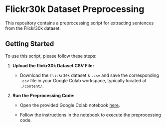 # Flickr30k Dataset Preprocessing

This repository contains a preprocessing script for extracting sentences from the Flickr30k dataset. 

## Getting Started

To use this script, please follow these steps:

1. **Upload the flickr30k Dataset CSV File:**

   - Download the `flickr30k` dataset's `.csv` and save the corresponding `.csv` file in your Google Colab workspace, typically located at `./content/`.

2. **Run the Preprocessing Code:**

   - Open the provided Google Colab notebook [here](https://colab.research.google.com/drive/1QMt-v7VDZCThTWZoQ9Gee8aY-bVssLPA?usp=sharing).

   - Follow the instructions in the notebook to execute the preprocessing code.
